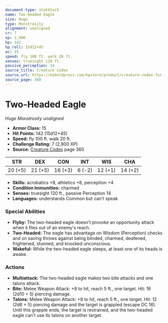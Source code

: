```yaml
---
document-type: statblock
name: Two-Headed Eagle
size: Huge
type: Monstrosity
alignment: unaligned
cr: 7
xp: 2,900
hp: 142
hp_roll: 15d12+45
ac: 15
speed: fly 100 ft. walk 20 ft.
senses: truesight 120 ft. 
passive_perception: 14
source_title: Creature Codex
source_url: https://koboldpress.com/kpstore/product/creature-codex-for-5th-edition-dnd
source_page: 360
---
```


# Two-Headed Eagle

*Huge* *Monstrosity* *unaligned*

- **Armor Class:** 15
- **Hit Points:** 142 (15d12+45)
- **Speed:** fly 100 ft. walk 20 ft.
- **Challenge Rating:** 7 (2,900 XP)
- **Source:** [Creature Codex](https://koboldpress.com/kpstore/product/creature-codex-for-5th-edition-dnd) page 360

| STR | DEX | CON | INT | WIS | CHA |
| --- | --- | --- | --- | --- | --- |
| 20 (+5) | 21 (+5) | 16 (+3) | 6 (-2) | 12 (+1) | 14 (+2) |

- **Skills:** acrobatics +8, athletics +8, perception +4
- **Condition Immunities:** charmed
- **Senses:** truesight 120 ft., passive Perception 14
- **Languages:** understands Common but can't speak

### Special Abilities

- **Flyby:** The two-headed eagle doesn't provoke an opportunity attack when it flies out of an enemy's reach.
- **Two-Headed:** The eagle has advantage on Wisdom (Perception) checks and on saving throws against being blinded, charmed, deafened, frightened, stunned, and knocked unconscious.
- **Wakeful:** While the two-headed eagle sleeps, at least one of its heads is awake.

### Actions

- **Multiattack:** The two-headed eagle makes two bite attacks and one talons attack.
- **Bite:** Melee Weapon Attack: +8 to hit, reach 5 ft., one target. Hit: 16 (2d10 + 5) piercing damage.
- **Talons:** Melee Weapon Attack: +8 to hit, reach 5 ft., one target. Hit: 12 (2d6 + 5) piercing damage and the target is grappled (escape DC 16). Until this grapple ends, the target is restrained, and the two-headed eagle can't use its talons on another target.
